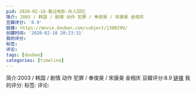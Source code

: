 ```yaml
---
pid: 2020-02-18-看过电影-杀人回忆
简介: 2003 / 韩国 / 剧情 动作 犯罪 / 奉俊昊 / 宋康昊 金相庆
豆瓣评分: '8.9'
链接: https://movie.douban.com/subject/1300299/
创建时间: '2020-02-18 20:23:31'
我的评分:
标签:
评论:
tags: [douban]
categories: [timeline]
---
```

简介:2003 / 韩国 / 剧情 动作 犯罪 / 奉俊昊 / 宋康昊 金相庆
豆瓣评分:8.9
[链接](https://movie.douban.com/subject/1300299/)
我的评分:
标签:
评论:

